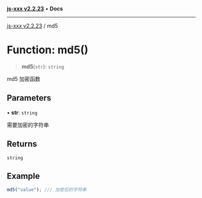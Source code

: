 [**js-xxx v2.2.23**](../README.md) • **Docs**

***

[js-xxx v2.2.23](../README.md) / md5

# Function: md5()

> **md5**(`str`): `string`

md5 加密函数

## Parameters

• **str**: `string`

需要加密的字符串

## Returns

`string`

## Example

```ts
md5("value"); /// 加密后的字符串
```
